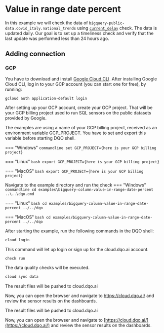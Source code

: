 # Value in range date percent 

In this example we will check the data of `bigquery-public-data.covid_italy.national_trends` using
[`current_delay`](../../../check_reference/timeliness/current_delay/current_delay.md) check.
The data is updated daily. Our goal is to set up a timeliness check and verify that the last update was performed
less than 24 hours ago.

## Adding connection
### GCP
You have to download and install [Google Cloud CLI](https://cloud.google.com/sdk/docs/install).
After installing Google Cloud CLI, log in to your GCP account (you can start one for free), by running:

```commandline
gcloud auth application-default login
```

After setting up your GCP account, create your GCP project. That will be your GCP billing project
used to run SQL sensors on the public datasets provided by Google.

The examples are using a name of your GCP billing project, received as an environment variable GCP_PROJECT.
You have to set and export this variable before starting DQO shell.


=== "Windows"
    ```commandline
    set GCP_PROJECT={here is your GCP billing project}
    ```

=== "Linux"
    ```bash
    export GCP_PROJECT={here is your GCP billing project}
    ```

=== "MacOS"
    ```bash
    export GCP_PROJECT={here is your GCP billing project}
    ```

Navigate to the example directory and run the check
=== "Windows"
    ```commandline
    cd examples\bigquery-column-value-in-range-date-percent
    ..\..\dqo.cmd
    ```

=== "Linux"
    ```bash
    cd examples/bigquery-column-value-in-range-date-percent
    ../../dqo
    ```

=== "MacOS"
    ```bash
    cd examples/bigquery-column-value-in-range-date-percent
    ../../dqo
    ```

After starting the example, run the following commands in the DQO shell:
```bash
cloud login
```
This command will let up login or sign up for the cloud.dqo.ai account.

```bash
check run
```
The data quality checks will be executed.
```bash
cloud sync data
```
The result files will be pushed to cloud.dqo.ai

Now, you can open the browser and navigate to https://cloud.dqo.ai/ and review the sensor results on the dashboards.

The result files will be pushed to cloud.dqo.ai

Now, you can open the browser and navigate to [https://cloud.dqo.ai/](https://cloud.dqo.ai/)
and review the sensor results on the dashboards.